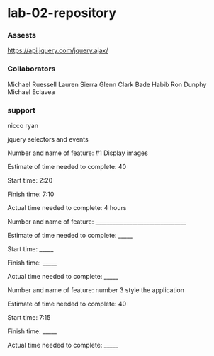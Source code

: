 # lab-02-repository

### Assests

https://api.jquery.com/jquery.ajax/

### Collaborators

Michael Ruessell
Lauren Sierra
Glenn Clark
Bade Habib
Ron Dunphy
Michael Eclavea

### support

nicco ryan

jquery selectors and events

Number and name of feature: #1 Display images

Estimate of time needed to complete: 40

Start time: 2:20

Finish time: 7:10

Actual time needed to complete: 4 hours


Number and name of feature: ________________________________

Estimate of time needed to complete: _____

Start time: _____

Finish time: _____

Actual time needed to complete: _____


Number and name of feature: number 3 style the application

Estimate of time needed to complete: 40

Start time: 7:15

Finish time: _____

Actual time needed to complete: _____
